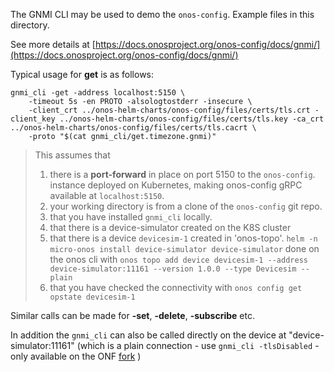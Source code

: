 The GNMI CLI may be used to demo the `onos-config`. Example files in this directory.

See more details at [https://docs.onosproject.org/onos-config/docs/gnmi/](https://docs.onosproject.org/onos-config/docs/gnmi/)

Typical usage for **get** is as follows:
```
gnmi_cli -get -address localhost:5150 \
    -timeout 5s -en PROTO -alsologtostderr -insecure \
    -client_crt ../onos-helm-charts/onos-config/files/certs/tls.crt -client_key ../onos-helm-charts/onos-config/files/certs/tls.key -ca_crt ../onos-helm-charts/onos-config/files/certs/tls.cacrt \
    -proto "$(cat gnmi_cli/get.timezone.gnmi)"
```

> This assumes that
> 1. there is a **port-forward** in place on port 5150 to the `onos-config`.
> instance deployed on Kubernetes, making onos-config gRPC available at `localhost:5150`.
> 1. your working directory is from a clone of the `onos-config` git repo.
> 1. that you have installed `gnmi_cli` locally.
> 1. that there is a device-simulator created on the K8S cluster
> 1. that there is a device `devicesim-1` created in 'onos-topo'. `helm -n micro-onos install device-simulator device-simulator`
> done on the onos cli with `onos topo add device devicesim-1 --address device-simulator:11161 --version 1.0.0 --type Devicesim --plain`
> 1. that you have checked the connectivity with `onos config get opstate devicesim-1`

Similar calls can be made for **-set**, **-delete**, **-subscribe** etc.

In addition the `gnmi_cli` can also be called directly on the device at
"device-simulator:11161" (which is a plain connection - use `gnmi_cli -tlsDisabled` -
only available on the ONF [fork](https://github.com/opennetworkinglab/gnmi) )
